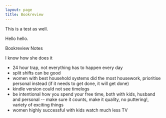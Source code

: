 ```yaml
---
layout: page
title: Bookreview
---
```


This is a test as well.

Hello hello. 

Bookreview Notes

I know how she does it 
- 24 hour trap, not everything has to happen every day
- split shifts can be good
- women with best household systems did the most housework, 
prioritise personal instead (if it needs to get done, it will get done)
- kindle version could not see timelogs
- be intentional how you spend your free time, both with kids, husband and personal
-- make sure it counts, make it quality, no puttering!, variety of exciting things
- women highly successful with kids watch much less TV
